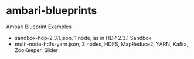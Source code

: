 # ambari-blueprints
Ambari Blueprint Examples

* sandbox-hdp-2.3.1.json, 1 node, as in HDP 2.3.1 Sandbox
* multi-node-hdfs-yarn.json, 3 nodes, HDFS, MapReduce2, YARN, Kafka, ZooKeeper, Slider
